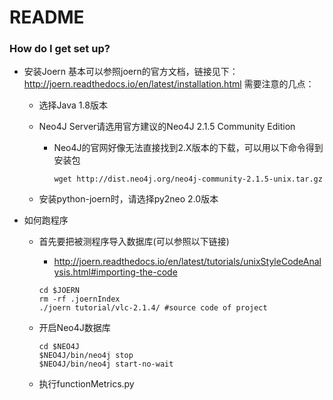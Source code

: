 # README #

### How do I get set up? ###
* 安装Joern
基本可以参照joern的官方文档，链接见下：
http://joern.readthedocs.io/en/latest/installation.html
需要注意的几点：

  * 选择Java 1.8版本

  * Neo4J Server请选用官方建议的Neo4J 2.1.5 Community Edition
    * Neo4J的官网好像无法直接找到2.X版本的下载，可以用以下命令得到安装包
      ```
      wget http://dist.neo4j.org/neo4j-community-2.1.5-unix.tar.gz
      ```

  * 安装python-joern时，请选择py2neo 2.0版本

* 如何跑程序

  * 首先要把被测程序导入数据库(可以参照以下链接)
    * http://joern.readthedocs.io/en/latest/tutorials/unixStyleCodeAnalysis.html#importing-the-code

    ```
    cd $JOERN
    rm -rf .joernIndex
    ./joern tutorial/vlc-2.1.4/ #source code of project
    ```

  * 开启Neo4J数据库
    ```
    cd $NEO4J
    $NEO4J/bin/neo4j stop
    $NEO4J/bin/neo4j start-no-wait
    ```

  * 执行functionMetrics.py
